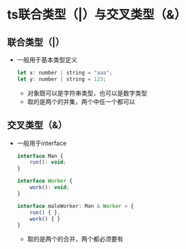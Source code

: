 # ts联合类型（|）与交叉类型（&）

## 联合类型（|）

- 一般用于基本类型定义
    ```js
    let x: number | string = "aaa";
    let y: number | string = 123;
    ```
    - 对象既可以是字符串类型，也可以是数字类型
    - 取的是两个的并集，两个中任一个都可以

## 交叉类型（&）

- 一般用于interface
    ```js
    interface Man {
        run(): void;
    }
    
    interface Worker {
        work(): void;
    }

    interface maleWorker: Man & Worker = {
        run() { },
        work() { }
    }
    ```
    - 取的是两个的合并，两个都必须要有